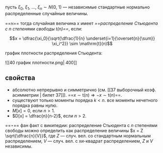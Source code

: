 пусть $\xi_0,\ \xi_1,\ ...,\ \xi_n \sim N(0,\ 1)$ — независимые стандартные нормально распределенные случайные величины.

==$\aleph$== тогда случайная величина $x$ имеет *==распределение Стьюдента с $n$ степенями свободы $\mathrm{t}(n)$==*, если:

$$x = \dfrac{\xi_0}{\sqrt{\dfrac{1}{n} \underset{i=1}{\overset{n}{\sum}} \xi_i^2}} \sim \mathrm{t}(n)$$

график плотности распределения Стьюдента:

![[40 график плотности.png| 400]]


## свойства
- абсолютно непрерывно и симметрично (см. [[37 выборочный коэф. асимметрии | билет 37]]). ==$x \sim \mathrm{t}(n) \Rightarrow -x \sim \mathrm{t}(n)$==.
- существуют только моменты порядка $k < n$. все моменты нечетного порядка равны нулю.
- $M[x] = 0$, если $n > 1$.
- $D[x] = \dfrac{n}{n-2}$, если $n > 2$.

==$\star$== фан факт с википедии: распределение Стьюдента с $n$ степенями свободы можно определить как распределение величины $x = Z \sqrt{\dfrac{n}{V}}$, где $Z$ — случ. вел. со стандартным нормальным распределением, $V$ — случ. вел. с хи-квадрат распределением, $Z$ и $V$ независимы.